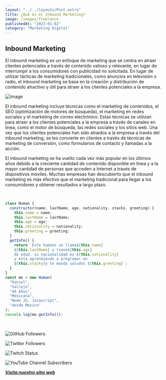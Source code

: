 ```yaml
---
layout: "../../layouts/Post.astro"
title: ¿Qué es el Inbound Marketing?
image: /images/freelance
publishedAt: "2023-01-02"
category: "Marketing Digital"
---
```


## Inbound Marketing

El inbound marketing es un enfoque de marketing que se centra en atraer clientes potenciales a través de contenido valioso y relevante, en lugar de interrumpir a los consumidores con publicidad no solicitada. En lugar de utilizar tácticas de marketing tradicionales, como anuncios en televisión o radio, el inbound marketing se basa en la creación y distribución de contenido atractivo y útil para atraer a los clientes potenciales a la empresa.

![image](https://images.pexels.com/photos/7567554/pexels-photo-7567554.jpeg?auto=compress&cs=tinysrgb&w=1260&h=750&dpr=1)

El inbound marketing incluye técnicas como el marketing de contenidos, el SEO (optimización de motores de búsqueda), el marketing en redes sociales y el marketing de correo electrónico. Estas técnicas se utilizan para atraer a los clientes potenciales a la empresa a través de canales en línea, como el motor de búsqueda, las redes sociales y los sitios web. Una vez que los clientes potenciales han sido atraídos a la empresa a través del inbound marketing, se les convierte en clientes a través de técnicas de marketing de conversión, como formularios de contacto y llamadas a la acción.

El inbound marketing se ha vuelto cada vez más popular en los últimos años debido a la creciente cantidad de contenido disponible en línea y a la mayor cantidad de personas que acceden a Internet a través de dispositivos móviles. Muchas empresas han descubierto que el inbound marketing es más efectivo que el marketing tradicional para llegar a los consumidores y obtener resultados a largo plazo.

<br/>

```js
class Human {
  constructor(name, lastName, age, nationality, stacks, greeting) {
    this.name = name;
    this.lastName = lastName;
    this.age = age;
    this.nationality = nationality;
    this.greeting = greeting;
  }
  getInfo() {
    return `Este humano se llama${this.name}
    ${this.lastName} y tiene${this.age}
    de edad, su nacionalidad es ${this.nationality}
    y esta aprendiendo a programar en 
    ${this.stacks}y te manda saludos ${this.greeting}`;
  }
}
const me = new Human(
  "Daniel",
  "Vallejo",
  "44 Años",
  "Mexicana",
  "Node JS, Javascript",
  "desde Mexico"
);
console.log(me.getInfo());
```

<br/>

![GitHub Followers](https://img.shields.io/github/followers/DanyVeneno?style=social)

![Twitter Followers](https://img.shields.io/twitter/follow/venenodigital?style=social)

![Twitch Status](https://img.shields.io/twitch/status/yehiibhii?style=social)

![YouTube Channel Subscribers](https://img.shields.io/youtube/channel/subscribers/UC8UhdMAKJX56O2PY8kzBIlw?style=social)

[**_Visita nuestro sitio web_**](https://juanitovenenoestudio.up.railway.app/)
